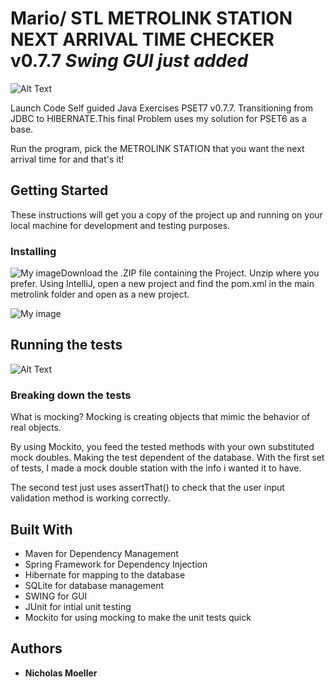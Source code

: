 
# Mario/ STL METROLINK STATION NEXT ARRIVAL TIME CHECKER v0.7.7 *Swing GUI just added*

![Alt Text](https://i.imgur.com/72XqsVN.gif)

Launch Code Self guided Java Exercises PSET7 v0.7.7. Transitioning from JDBC to HIBERNATE.This final Problem uses my solution for PSET6 as a base.

Run the program, pick the METROLINK STATION that you want the next arrival time for and that's it!

## Getting Started

These instructions will get you a copy of the project up and running on your local machine for development and testing purposes.

### Installing

![My image](https://i.imgur.com/cZ1E7M8.jpg)Download the .ZIP file containing the Project. Unzip where you prefer. Using IntelliJ, open a new project and find the pom.xml in the main metrolink folder and open as a new project. 

![My image](https://i.imgur.com/UIFmtYx.jpg)


## Running the tests
![Alt Text](https://i.imgur.com/NgQ8E3G.gif)

### Breaking down the tests
What is mocking?
Mocking is creating objects that mimic the behavior of real objects.

By using Mockito, you feed the tested methods with your own substituted mock doubles. Making the test dependent of the database. With the first set of tests, I made a mock double station with the info i wanted it to have.

The second test just uses assertThat() to check that the user input validation method is working correctly.


## Built With

* Maven for Dependency Management
* Spring Framework for Dependency Injection
* Hibernate for mapping to the database
* SQLite for database management
* SWING for GUI
* JUnit for intial unit testing
* Mockito for using mocking to make the unit tests quick


## Authors

* **Nicholas Moeller** 


